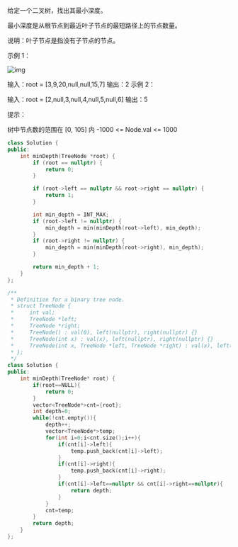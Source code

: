 给定一个二叉树，找出其最小深度。

最小深度是从根节点到最近叶子节点的最短路径上的节点数量。

说明：叶子节点是指没有子节点的节点。

 

示例 1：

![img](https://assets.leetcode.com/uploads/2020/10/12/ex_depth.jpg)


输入：root = [3,9,20,null,null,15,7]
输出：2
示例 2：

输入：root = [2,null,3,null,4,null,5,null,6]
输出：5


提示：

树中节点数的范围在 [0, 105] 内
-1000 <= Node.val <= 1000

```cpp
class Solution {
public:
    int minDepth(TreeNode *root) {
        if (root == nullptr) {
            return 0;
        }

        if (root->left == nullptr && root->right == nullptr) {
            return 1;
        }

        int min_depth = INT_MAX;
        if (root->left != nullptr) {
            min_depth = min(minDepth(root->left), min_depth);
        }
        if (root->right != nullptr) {
            min_depth = min(minDepth(root->right), min_depth);
        }

        return min_depth + 1;
    }
};

```

```cpp
/**
 * Definition for a binary tree node.
 * struct TreeNode {
 *     int val;
 *     TreeNode *left;
 *     TreeNode *right;
 *     TreeNode() : val(0), left(nullptr), right(nullptr) {}
 *     TreeNode(int x) : val(x), left(nullptr), right(nullptr) {}
 *     TreeNode(int x, TreeNode *left, TreeNode *right) : val(x), left(left), right(right) {}
 * };
 */
class Solution {
public:
    int minDepth(TreeNode* root) {
        if(root==NULL){
            return 0;
        }
        vector<TreeNode*>cnt={root};
        int depth=0;
        while(!cnt.empty()){
            depth++;
            vector<TreeNode*>temp;
            for(int i=0;i<cnt.size();i++){
                if(cnt[i]->left){
                    temp.push_back(cnt[i]->left);
                }
                if(cnt[i]->right){
                    temp.push_back(cnt[i]->right);
                }
                if(cnt[i]->left==nullptr && cnt[i]->right==nullptr){
                    return depth;
                }
            }
            cnt=temp;
        }
        return depth;
    }
};
```

